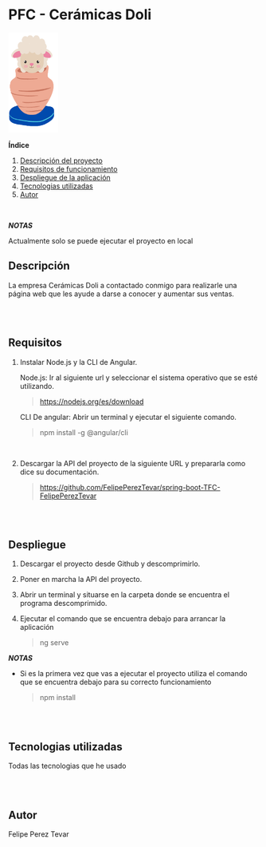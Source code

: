 # PFC - Cerámicas Doli

<img src="./src/assets/imagenes/doli-logo.png" alt="Doli Icono" style="width: 100px; height: 200px;">

**Índice** 
1. [Descripción del proyecto](#descripción) 
2. [Requisitos de funcionamiento](#requisitos) 
3. [Despliegue de la aplicación](#despliegue) 
4. [Tecnologias utilizadas](#tecnologias-utilizadas) 
5. [Autor](#autor)

<br/>

***NOTAS***

Actualmente solo se puede ejecutar el proyecto en local


## Descripción

La empresa Cerámicas Doli a contactado conmigo para realizarle 
una página web que les ayude a darse a conocer y aumentar sus ventas.

<br/>
<br/>

## Requisitos

1. Instalar Node.js y la CLI de Angular.

   Node.js: Ir al siguiente url y seleccionar el sistema operativo que se esté utilizando.

   >  https://nodejs.org/es/download

    CLI De angular: Abrir un terminal y ejecutar el siguiente comando.

    > npm install -g @angular/cli

<br/>

2. Descargar la API del proyecto de la siguiente URL y prepararla como dice su documentación.

    > https://github.com/FelipePerezTevar/spring-boot-TFC-FelipePerezTevar


<br/>
<br/>

## Despliegue

  1. Descargar el proyecto desde Github y descomprimirlo.
  2. Poner en marcha la API del proyecto.
  3. Abrir un terminal y situarse en la carpeta donde se encuentra el programa descomprimido.
     
  4. Ejecutar el comando que se encuentra debajo para arrancar la aplicación

      > ng serve

  ***NOTAS***
* Si es la primera vez que vas a ejecutar el proyecto utiliza el comando que se encuentra debajo para su correcto funcionamiento

  > npm install


<br/>
<br/>

## Tecnologias utilizadas 

Todas las tecnologias que he usado

<br/>
<br/>

## Autor 

Felipe Perez Tevar
